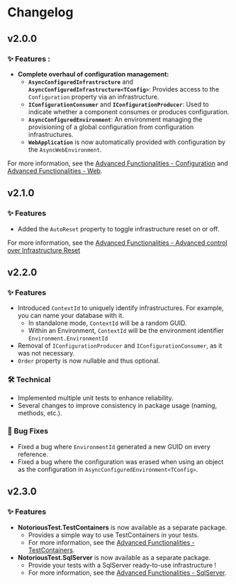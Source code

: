 # Changelog

## v2.0.0

### ✨ Features :

- **Complete overhaul of configuration management:**
  - **`AsyncConfiguredInfrastructure`** and **`AsyncConfiguredInfrastructure<TConfig>`**: Provides access to the `Configuration` property via an infrastructure.
  - **`IConfigurationConsumer`** and **`IConfigurationProducer`**: Used to indicate whether a component consumes or produces configuration.
  - **`AsyncConfiguredEnvironment`**: An environment managing the provisioning of a global configuration from configuration infrastructures.
  - **`WebApplication`** is now automatically provided with configuration by the `AsyncWebEnvironment`.

For more information, see the [Advanced Functionalities - Configuration](./README.md#configuration) and [Advanced Functionalities - Web](./README.md#web).

## v2.1.0

### ✨ Features

- Added the `AutoReset` property to toggle infrastructure reset on or off.

For more information, see the [Advanced Functionalities - Advanced control over Infrastructure Reset](./README.md#advanced-control-over-infrastructure-resets)

## v2.2.0

### ✨ Features

- Introduced `ContextId` to uniquely identify infrastructures. For example, you can name your database with it.
  - In standalone mode, `ContextId` will be a random GUID.
  - Within an Environment, `ContextId` will be the environment identifier `Environment.EnvironmentId`
- Removal of `IConfigurationProducer` and `IConfigurationConsumer`, as it was not necessary.
- `Order` property is now nullable and thus optional.

### 🛠 Technical

- Implemented multiple unit tests to enhance reliability.
- Several changes to improve consistency in package usage (naming, methods, etc.).

### 🐛 Bug Fixes

- Fixed a bug where `EnvironmentId` generated a new GUID on every reference.
- Fixed a bug where the configuration was erased when using an object as the configuration in `AsyncConfiguredEnvironment<TConfig>`.

## v2.3.0

### ✨ Features

- **NotoriousTest.TestContainers** is now available as a separate package.
  - Provides a simple way to use TestContainers in your tests.
  - For more information, see the [Advanced Functionalities - TestContainers](./README.md#testcontainers).
- **NotoriousTest.SqlServer** is now available as a separate package.
  - Provide your tests with a SqlServer ready-to-use infrastructure !
  - For more information, see the [Advanced Functionalities - SqlServer](./README.md#sqlserver).

